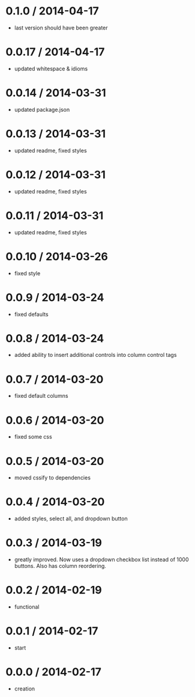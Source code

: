 
0.1.0 / 2014-04-17
===================
  - last version should have been greater


0.0.17 / 2014-04-17
===================
  - updated whitespace & idioms


0.0.14 / 2014-03-31
===================
  - updated package.json

0.0.13 / 2014-03-31
===================
  - updated readme, fixed styles

0.0.12 / 2014-03-31
===================
  - updated readme, fixed styles

0.0.11 / 2014-03-31
===================
  - updated readme, fixed styles


0.0.10 / 2014-03-26
===================
  - fixed style


0.0.9 / 2014-03-24
===================
  - fixed defaults


0.0.8 / 2014-03-24
===================
  - added ability to insert additional controls into column control tags

0.0.7 / 2014-03-20
===================
  - fixed default columns


0.0.6 / 2014-03-20
===================
  - fixed some css

0.0.5 / 2014-03-20
===================
  - moved cssify to dependencies


0.0.4 / 2014-03-20
===================
  - added styles, select all, and dropdown button

0.0.3 / 2014-03-19
===================
  - greatly improved. Now uses a dropdown checkbox list instead of 1000 buttons. Also has column reordering.

0.0.2 / 2014-02-19
===================
  - functional

0.0.1 / 2014-02-17
===================
  - start

0.0.0 / 2014-02-17
===================
  - creation

